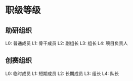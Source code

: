 # 职级等级

## 助研组织

L0: 普通成员
L1: 骨干成员
L2: 副组长
L3: 组长
L4: 项目负责人

## 创赛组织

L0: 临时成员
L1: 短期成员
L2: 长期成员
L3: 组长
L4: 队长

